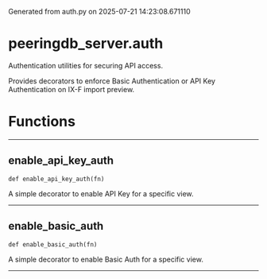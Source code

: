Generated from auth.py on 2025-07-21 14:23:08.671110

# peeringdb_server.auth

Authentication utilities for securing API access.

Provides decorators to enforce Basic Authentication or API Key Authentication on IX-F import preview.

# Functions
---

## enable_api_key_auth
`def enable_api_key_auth(fn)`

A simple decorator to enable API Key for a specific view.

---
## enable_basic_auth
`def enable_basic_auth(fn)`

A simple decorator to enable Basic Auth for a specific view.

---
